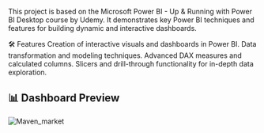 This project is based on the Microsoft Power BI - Up & Running with Power BI Desktop course by Udemy. It demonstrates key Power BI techniques and features for building dynamic and interactive dashboards.


🛠 Features
Creation of interactive visuals and dashboards in Power BI.
Data transformation and modeling techniques.
Advanced DAX measures and calculated columns.
Slicers and drill-through functionality for in-depth data exploration.

## 📊 Dashboard Preview

![Maven_market](https://github.com/user-attachments/assets/5cfab6d6-308d-4667-9796-9ba99501b69d)
